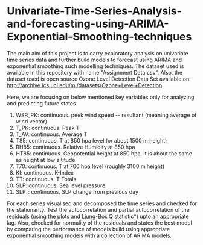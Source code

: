 # Univariate-Time-Series-Analysis-and-forecasting-using-ARIMA-Exponential-Smoothing-techniques

The main aim of this project is to carry exploratory analysis on univariate time series data and further build models to forecast using ARIMA and exponential smoothing such modelling techniques. The dataset used is available in this repository with name "Assignment Data.csv". Also, the dataset used is open source Ozone Level Detection Data Set 
available on: http://archive.ics.uci.edu/ml/datasets/Ozone+Level+Detection.

Here, we are focusing on below mentioned key variables only for analyzing and predicting future states.

1. WSR_PK: continuous. peek wind speed -- resultant (meaning average of wind vector) 
2. T_PK: continuous. Peak T 
3. T_AV: continuous. Average T 
4. T85: continuous. T at 850 hpa level (or about 1500 m height) 
5. RH85: continuous. Relative Humidity at 850 hpa 
6. HT85: continuous. Geopotential height at 850 hpa, it is about the same as height at low altitude 
7. T70: continuous. T at 700 hpa level (roughly 3100 m height)
8. KI: continuous. K-Index 
9. TT: continuous. T-Totals 
10. SLP: continuous. Sea level pressure 
11. SLP_: continuous. SLP change from previous day  

For each series visualised and decomposed the time series and checked for the stationarity. Test the autocorrelation and partial autocorrelation of the residuals (using the plots and Ljung-Box Q statistic*) upto an appropriate lag. Also, checked for normality of the residuals and states the best model by comparing the performance of models build using appropriate exponential smoothing models with a collection of ARIMA models.

